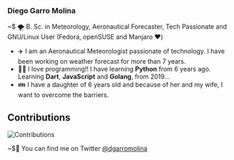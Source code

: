 ### Diego Garro Molina

~$ 🌪️ B. Sc. in Meteorology, Aeronautical Forecaster, Tech Passionate and GNU/Linux User (Fedora, openSUSE and Manjaro ❤️)


* ✈️ I am an Aeronautical Meteorologist passionate of technology. I have been working on weather forecast for more than 7 years.
* 👩‍💻 I love programming!! I have learning **Python** from 6 years ago. Learning **Dart**, **JavaScript** and **Golang**, from 2019...
* 👪 I have a daughter of 6 years old and because of her and my wife, I want to overcome the barriers.

## Contributions

<img src="https://github-readme-stats.vercel.app/api?username=diego-garro&show_icons=true&count_private=true&title_color=b794f4&text_color=ffffff&icon_color=ffffff&bg_color=1a202c&include_all_commits=true" alt="Contributions" />

~$🎈 You can find me on Twitter [@dgarromolina](https://twitter.com/dgarromolina) 
